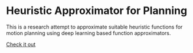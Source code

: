 # Heuristic Approximator for Planning

This is a research attempt to approximate suitable heuristic functions for motion planning using deep learning based function approximators.

[Check it out](https://mybinder.org/v2/gh/SweeWarman/MotionHeuristicApproximator/HEAD?filepath=MapGenerator.ipynb)
